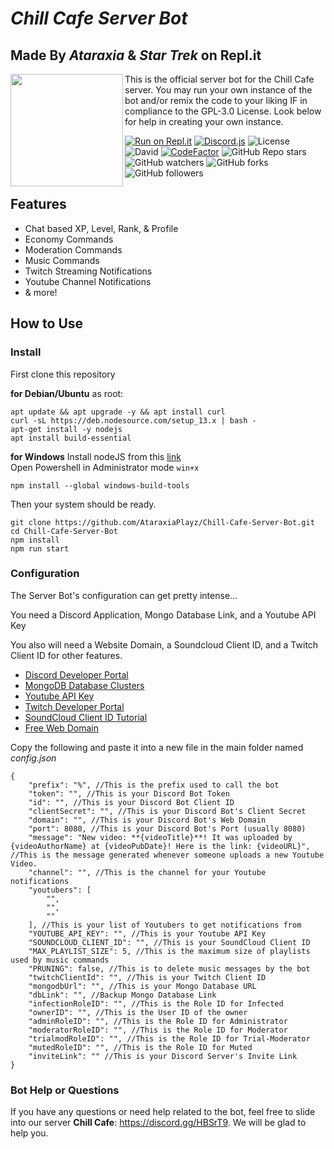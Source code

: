 # *Chill Cafe Server Bot*
## Made By *Ataraxia* & *Star Trek* on Repl.it
<img align="left" src="https://images-wixmp-ed30a86b8c4ca887773594c2.wixmp.com/f/2400b414-c503-4742-9936-d83e9d087f83/dbfc7gt-749a655c-02e3-4851-a25e-f89cb209589f.gif?token=eyJ0eXAiOiJKV1QiLCJhbGciOiJIUzI1NiJ9.eyJzdWIiOiJ1cm46YXBwOjdlMGQxODg5ODIyNjQzNzNhNWYwZDQxNWVhMGQyNmUwIiwiaXNzIjoidXJuOmFwcDo3ZTBkMTg4OTgyMjY0MzczYTVmMGQ0MTVlYTBkMjZlMCIsIm9iaiI6W1t7InBhdGgiOiJcL2ZcLzI0MDBiNDE0LWM1MDMtNDc0Mi05OTM2LWQ4M2U5ZDA4N2Y4M1wvZGJmYzdndC03NDlhNjU1Yy0wMmUzLTQ4NTEtYTI1ZS1mODljYjIwOTU4OWYuZ2lmIn1dXSwiYXVkIjpbInVybjpzZXJ2aWNlOmZpbGUuZG93bmxvYWQiXX0.XhxoHNXvGnDYn8_n41rTrYWDb-OnWQfZZEN6ietlwg8" width="180">
This is the official server bot for the Chill Cafe server. You may run your own instance of the bot and/or remix the code to your liking IF in compliance to the GPL-3.0 License. Look below for help in creating your own instance.

[![Run on Repl.it](https://repl.it/badge/github/AtaraxiaPlayz/Chill-Cafe-Server-Bot)](https://repl.it/github/AtaraxiaPlayz/Chill-Cafe-Server-Bot)
[![Discord.js](https://img.shields.io/badge/discord.js-v12.0.0--dev-blue.svg?logo=npm)](https://github.com/discordjs)
![License](https://img.shields.io/github/license/AtaraxiaPlayz/Chill-Cafe-Server-Bot)
![David](https://img.shields.io/david/AtaraxiaPlayz/Chill-Cafe-Server-Bot)
[![CodeFactor](https://www.codefactor.io/repository/github/ataraxiaplayz/chill-cafe-server-bot/badge)](https://www.codefactor.io/repository/github/ataraxiaplayz/chill-cafe-server-bot)
![GitHub Repo stars](https://img.shields.io/github/stars/AtaraxiaPlayz/Chill-Cafe-Server-Bot?style=social)
![GitHub watchers](https://img.shields.io/github/watchers/AtaraxiaPlayz/Chill-Cafe-Server-Bot?style=social)
![GitHub forks](https://img.shields.io/github/forks/AtaraxiaPlayz/Chill-Cafe-Server-Bot?style=social)
![GitHub followers](https://img.shields.io/github/followers/AtaraxiaPlayz?style=social)

## Features
* Chat based XP, Level, Rank, & Profile
* Economy Commands
* Moderation Commands
* Music Commands
* Twitch Streaming Notifications
* Youtube Channel Notifications
* & more!

## How to Use
### Install
First clone this repository

**for Debian/Ubuntu** 
as root:
```
apt update && apt upgrade -y && apt install curl
curl -sL https://deb.nodesource.com/setup_13.x | bash -
apt-get install -y nodejs
apt install build-essential 
```
**for Windows**
Install nodeJS from this [link](https://nodejs.org/en/)  
Open Powershell in Administrator mode `win+x`
``` 
npm install --global windows-build-tools
```
Then your system should be ready.  
```
git clone https://github.com/AtaraxiaPlayz/Chill-Cafe-Server-Bot.git
cd Chill-Cafe-Server-Bot
npm install
npm run start
```

### Configuration
The Server Bot's configuration can get pretty intense...  

You need a Discord Application, Mongo Database Link, and a Youtube API Key

You also will need a Website Domain, a Soundcloud Client ID, and a Twitch Client ID for other features.

* [Discord Developer Portal](https://discordapp.com/developers/applications/) 
* [MongoDB Database Clusters](https://www.mongodb.com/cloud/atlas) 
* [Youtube API Key](https://developers.google.com/youtube/v3/getting-started) 
* [Twitch Developer Portal](https://dev.twitch.tv/) 
* [SoundCloud Client ID Tutorial](https://www.youtube.com/watch?v=DdDqV0NrSOg) 
* [Free Web Domain](https://www.freenom.com/en/index.html?) 

Copy the following and paste it into a new file in the main folder named *config.json*
```
{
    "prefix": "%", //This is the prefix used to call the bot
    "token": "", //This is your Discord Bot Token
    "id": "", //This is your Discord Bot Client ID
    "clientSecret": "", //This is your Discord Bot's Client Secret
    "domain": "", //This is your Discord Bot's Web Domain
    "port": 8080, //This is your Discord Bot's Port (usually 8080)
    "message": "New video: **{videoTitle}**! It was uploaded by {videoAuthorName} at {videoPubDate}! Here is the link: {videoURL}", //This is the message generated whenever someone uploads a new Youtube Video.
    "channel": "", //This is the channel for your Youtube notifications
    "youtubers": [
        "",
        "",
        ""
    ], //This is your list of Youtubers to get notifications from
    "YOUTUBE_API_KEY": "", //This is your Youtube API Key
    "SOUNDCLOUD_CLIENT_ID": "", //This is your SoundCloud Client ID
    "MAX_PLAYLIST_SIZE": 5, //This is the maximum size of playlists used by music commands 
    "PRUNING": false, //This is to delete music messages by the bot
    "twitchClientId": "", //This is your Twitch Client ID
    "mongodbUrl": "", //This is your Mongo Database URL
    "dbLink": "", //Backup Mongo Database Link
    "infectionRoleID": "", //This is the Role ID for Infected
    "ownerID": "", //This is the User ID of the owner
    "adminRoleID": "", //This is the Role ID for Administrator
    "moderatorRoleID": "", //This is the Role ID for Moderator
    "trialmodRoleID": "", //This is the Role ID for Trial-Moderator
    "mutedRoleID": "", //This is the Role ID for Muted
    "inviteLink": "" //This is your Discord Server's Invite Link
}
```

### Bot Help or Questions
If you have any questions or need help related to the bot, feel free to slide into our server **Chill Cafe**: https://discord.gg/HBSrT9. We will be glad to help you.
